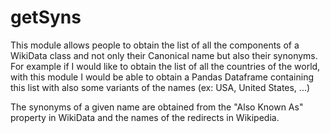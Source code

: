 # getSyns


This module allows people to obtain the list of all the components of a WikiData class and not only their Canonical name but also their synonyms.
For example if I would like to obtain the list of all the countries of the world, with this module I would be able to obtain a Pandas Dataframe containing this list with also some variants of the names (ex: USA, United States, ...)

The synonyms of a given name are obtained from the "Also Known As" property in WikiData and the names of the redirects in Wikipedia.
